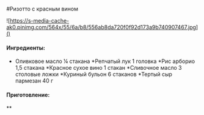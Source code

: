 #Ризотто с красным вином 

![https://s-media-cache-ak0.pinimg.com/564x/55/6a/b8/556ab8da720f0f92d173a9b740907467.jpg]()
#### Ингредиенты:

* Оливковое масло	¼ стакана
*Репчатый лук	1 головка
*Рис арборио	1,5 стакана
*Красное сухое вино	1 стакан
*Сливочное масло	3 столовые ложки
*Куриный бульон	6 стаканов
*Тертый сыр пармезан	40 г

#### Приготовление:

**